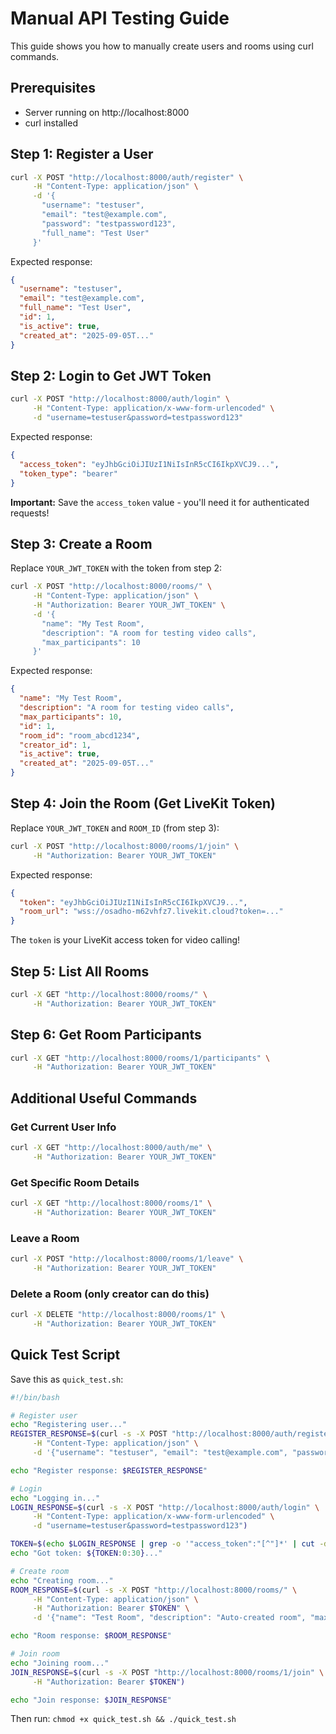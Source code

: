 # Manual API Testing Guide

This guide shows you how to manually create users and rooms using curl commands.

## Prerequisites

- Server running on http://localhost:8000
- curl installed

## Step 1: Register a User

```bash
curl -X POST "http://localhost:8000/auth/register" \
     -H "Content-Type: application/json" \
     -d '{
       "username": "testuser",
       "email": "test@example.com",
       "password": "testpassword123",
       "full_name": "Test User"
     }'
```

Expected response:

```json
{
  "username": "testuser",
  "email": "test@example.com",
  "full_name": "Test User",
  "id": 1,
  "is_active": true,
  "created_at": "2025-09-05T..."
}
```

## Step 2: Login to Get JWT Token

```bash
curl -X POST "http://localhost:8000/auth/login" \
     -H "Content-Type: application/x-www-form-urlencoded" \
     -d "username=testuser&password=testpassword123"
```

Expected response:

```json
{
  "access_token": "eyJhbGciOiJIUzI1NiIsInR5cCI6IkpXVCJ9...",
  "token_type": "bearer"
}
```

**Important:** Save the `access_token` value - you'll need it for authenticated requests!

## Step 3: Create a Room

Replace `YOUR_JWT_TOKEN` with the token from step 2:

```bash
curl -X POST "http://localhost:8000/rooms/" \
     -H "Content-Type: application/json" \
     -H "Authorization: Bearer YOUR_JWT_TOKEN" \
     -d '{
       "name": "My Test Room",
       "description": "A room for testing video calls",
       "max_participants": 10
     }'
```

Expected response:

```json
{
  "name": "My Test Room",
  "description": "A room for testing video calls",
  "max_participants": 10,
  "id": 1,
  "room_id": "room_abcd1234",
  "creator_id": 1,
  "is_active": true,
  "created_at": "2025-09-05T..."
}
```

## Step 4: Join the Room (Get LiveKit Token)

Replace `YOUR_JWT_TOKEN` and `ROOM_ID` (from step 3):

```bash
curl -X POST "http://localhost:8000/rooms/1/join" \
     -H "Authorization: Bearer YOUR_JWT_TOKEN"
```

Expected response:

```json
{
  "token": "eyJhbGciOiJIUzI1NiIsInR5cCI6IkpXVCJ9...",
  "room_url": "wss://osadho-m62vhfz7.livekit.cloud?token=..."
}
```

The `token` is your LiveKit access token for video calling!

## Step 5: List All Rooms

```bash
curl -X GET "http://localhost:8000/rooms/" \
     -H "Authorization: Bearer YOUR_JWT_TOKEN"
```

## Step 6: Get Room Participants

```bash
curl -X GET "http://localhost:8000/rooms/1/participants" \
     -H "Authorization: Bearer YOUR_JWT_TOKEN"
```

## Additional Useful Commands

### Get Current User Info

```bash
curl -X GET "http://localhost:8000/auth/me" \
     -H "Authorization: Bearer YOUR_JWT_TOKEN"
```

### Get Specific Room Details

```bash
curl -X GET "http://localhost:8000/rooms/1" \
     -H "Authorization: Bearer YOUR_JWT_TOKEN"
```

### Leave a Room

```bash
curl -X POST "http://localhost:8000/rooms/1/leave" \
     -H "Authorization: Bearer YOUR_JWT_TOKEN"
```

### Delete a Room (only creator can do this)

```bash
curl -X DELETE "http://localhost:8000/rooms/1" \
     -H "Authorization: Bearer YOUR_JWT_TOKEN"
```

## Quick Test Script

Save this as `quick_test.sh`:

```bash
#!/bin/bash

# Register user
echo "Registering user..."
REGISTER_RESPONSE=$(curl -s -X POST "http://localhost:8000/auth/register" \
     -H "Content-Type: application/json" \
     -d '{"username": "testuser", "email": "test@example.com", "password": "testpassword123", "full_name": "Test User"}')

echo "Register response: $REGISTER_RESPONSE"

# Login
echo "Logging in..."
LOGIN_RESPONSE=$(curl -s -X POST "http://localhost:8000/auth/login" \
     -H "Content-Type: application/x-www-form-urlencoded" \
     -d "username=testuser&password=testpassword123")

TOKEN=$(echo $LOGIN_RESPONSE | grep -o '"access_token":"[^"]*' | cut -d'"' -f4)
echo "Got token: ${TOKEN:0:30}..."

# Create room
echo "Creating room..."
ROOM_RESPONSE=$(curl -s -X POST "http://localhost:8000/rooms/" \
     -H "Content-Type: application/json" \
     -H "Authorization: Bearer $TOKEN" \
     -d '{"name": "Test Room", "description": "Auto-created room", "max_participants": 10}')

echo "Room response: $ROOM_RESPONSE"

# Join room
echo "Joining room..."
JOIN_RESPONSE=$(curl -s -X POST "http://localhost:8000/rooms/1/join" \
     -H "Authorization: Bearer $TOKEN")

echo "Join response: $JOIN_RESPONSE"
```

Then run: `chmod +x quick_test.sh && ./quick_test.sh`
